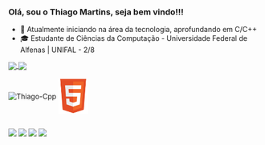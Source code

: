 ### Olá, sou o Thiago Martins, seja bem vindo!!!
- 🔭 Atualmente iniciando na área da tecnologia, aprofundando em C/C++
- 🎓 Estudante de Ciências da Computação - Universidade Federal de Alfenas | UNIFAL - 2/8

<a href="https://github.com/TMartins11/github-readme-stats">
  <img height=180 align="center" src="https://github-readme-stats.vercel.app/api?username=TMartins11&show_icons=true&theme=transparent">
</a>
<a href="https://github.com/TMartins11/convoychat">
  <img height=180 align="center" src="https://github-readme-stats.vercel.app/api/top-langs/?username=TMartins11&theme=transparent&layout=compact" />
</a>

<div style="display: inline_block"><br>
  <img align="center" alt="Thiago-Cpp" height="70" width="60" src="https://raw.githubusercontent.com/jmnote/z-icons/master/svg/c.svg">
  <img align="center" alt="Thiago-HTML" height="70" width="60" src="https://raw.githubusercontent.com/devicons/devicon/master/icons/html5/html5-original.svg">
</div>

##
<div>
  <a href = "www.linkedin.com/in/tmartins"><img src="https://img.shields.io/badge/LinkedIn-0077B5?style=for-the-badge&logo=linkedin&logoColor=white" target ="_blank"></a>
  <a href = "mailto:thiago.martins1112@gmail.com"><img src="https://img.shields.io/badge/-Gmail-%23333?style=for-the-badge&logo=gmail&logoColor=white" target="_blank"></a>
  <a href= "https://instagram.com/t_martins11" target="_blank"><img src="https://img.shields.io/badge/-Instagram-%23E4405F?style=for-the-badge&logo=instagram&logoColor=white" target="_blank"></a>
  <a href= "https://visitcount.itsvg.in">
  <img height="29" src="https://visitcount.itsvg.in/api?id=TMartins11&label=Profile%20Views&color=12&icon=0&pretty=true" />
</a>




 	
